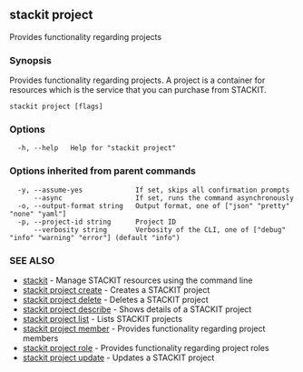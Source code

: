 ## stackit project

Provides functionality regarding projects

### Synopsis

Provides functionality regarding projects.
A project is a container for resources which is the service that you can purchase from STACKIT.

```
stackit project [flags]
```

### Options

```
  -h, --help   Help for "stackit project"
```

### Options inherited from parent commands

```
  -y, --assume-yes             If set, skips all confirmation prompts
      --async                  If set, runs the command asynchronously
  -o, --output-format string   Output format, one of ["json" "pretty" "none" "yaml"]
  -p, --project-id string      Project ID
      --verbosity string       Verbosity of the CLI, one of ["debug" "info" "warning" "error"] (default "info")
```

### SEE ALSO

* [stackit](./stackit.md)	 - Manage STACKIT resources using the command line
* [stackit project create](./stackit_project_create.md)	 - Creates a STACKIT project
* [stackit project delete](./stackit_project_delete.md)	 - Deletes a STACKIT project
* [stackit project describe](./stackit_project_describe.md)	 - Shows details of a STACKIT project
* [stackit project list](./stackit_project_list.md)	 - Lists STACKIT projects
* [stackit project member](./stackit_project_member.md)	 - Provides functionality regarding project members
* [stackit project role](./stackit_project_role.md)	 - Provides functionality regarding project roles
* [stackit project update](./stackit_project_update.md)	 - Updates a STACKIT project

